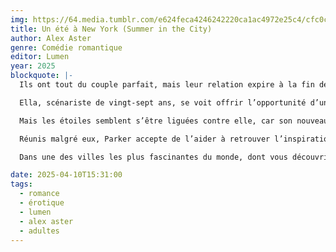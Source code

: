 ```yaml
---
img: https://64.media.tumblr.com/e624feca4246242220ca1ac4972e25c4/cfc0cd75aaec3fa6-45/s640x960/e536ae819ec1458727b828516d8f8ef442abe9ca.jpg
title: Un été à New York (Summer in the City)
author: Alex Aster
genre: Comédie romantique
editor: Lumen
year: 2025
blockquote: |-
  Ils ont tout du couple parfait, mais leur relation expire à la fin de l’été

  Ella, scénariste de vingt-sept ans, se voit offrir l’opportunité d’une vie : travailler sur le scénario d’un film à gros budget se déroulant à New York. Seule ombre au tableau ? Voilà des mois qu’elle n’a pas écrit une ligne. En désespoir de cause, elle décide de briser la promesse qu’elle s’était faite et de retourner vivre dans la Grosse Pomme le temps d’un été.

  Mais les étoiles semblent s’être liguées contre elle, car son nouveau voisin n’est autre que Parker Warren, célibataire le plus en vue du moment. Si leurs retrouvailles sont explosives – Ella le déteste cordialement depuis leur rencontre il y a deux ans, le revoir a au moins le mérite de débloquer quelque chose : elle trouve dans l’écriture le parfait exutoire à la colère qu’elle nourrit contre le jeune milliardaire.

  Réunis malgré eux, Parker accepte de l’aider à retrouver l’inspiration en se nourrissant de la magie de New York, en échange de quoi Ella se fait passer pour sa petite amie devant les paparazzis. Si l’été a toujours une fin, cette fausse relation, elle, pourrait n’être que le début... Alors, installez-vous dans votre café préféré et laissez-vous porter par cette romance signée Alex Aster, l’autrice de la série best-seller La Saga Lightlark.

  Dans une des villes les plus fascinantes du monde, dont vous découvrirez tous les charmes, Ella et Parker explorent leur attirance mutuelle au travers d’une fausse relation, pour le plus grand plaisir du lecteur qui devine bien avant les personnages que l’étincelle qui couve entre eux ne demande qu’à s’embraser.

date: 2025-04-10T15:31:00
tags:
  - romance
  - érotique
  - lumen
  - alex aster
  - adultes
---
```

